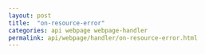 ```yaml
---
layout: post
title:  "on-resource-error"
categories: api webpage webpage-handler
permalink: api/webpage/handler/on-resource-error.html
---
```

